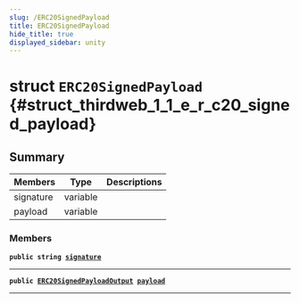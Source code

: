 ```yaml
---
slug: /ERC20SignedPayload
title: ERC20SignedPayload
hide_title: true
displayed_sidebar: unity
---
```


# struct `ERC20SignedPayload` {#struct_thirdweb_1_1_e_r_c20_signed_payload}

## Summary

| Members   | Type     | Descriptions |
| --------- | -------- | ------------ |
| signature | variable |              |
| payload   | variable |              |

### Members

**`public string `[`signature`](#struct_thirdweb_1_1_e_r_c20_signed_payload_1a5d6e23abcad608ccf3a9f88002e4c7c4)**

---

**`public `[`ERC20SignedPayloadOutput`](docs/unity/ERC20SignedPayloadOutput.md#struct_thirdweb_1_1_e_r_c20_signed_payload_output)` `[`payload`](#struct_thirdweb_1_1_e_r_c20_signed_payload_1aff92b4cbdf3ef97d4dd418a59f99a50d)**

---
